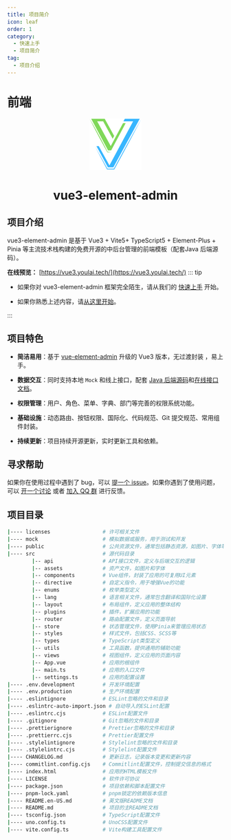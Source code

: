 ```yaml
---
title: 项目简介
icon: leaf
order: 1
category:
  - 快速上手
  - 项目简介
tag:
  - 项目介绍
---
```



# 前端

<div align="center">
  <img alt="vue3-element-admin Logo" width="120" height="120" src="/assets/image/v3-logo.png">
  <h1>vue3-element-admin</h1>
</div>


## 项目介绍

vue3-element-admin 是基于 Vue3 + Vite5+ TypeScript5 + Element-Plus + Pinia 等主流技术栈构建的免费开源的中后台管理的前端模板（配套Java 后端源码）。

**在线预览：** [https://vue3.youlai.tech/](https://vue3.youlai.tech/)
::: tip

- 如果你对 vue3-element-admin 框架完全陌生，请从我们的 [快速上手](../get-started/README.md) 开始。

- 如果你熟悉上述内容，请[从这里开始](./intro/intro.md)。

:::



## 项目特色

- **简洁易用**：基于 [vue-element-admin](https://gitee.com/panjiachen/vue-element-admin) 升级的 Vue3 版本，无过渡封装 ，易上手。

- **数据交互**：同时支持本地 `Mock` 和线上接口，配套 [Java 后端源码](https://gitee.com/youlaiorg/youlai-boot)和[在线接口文档](https://www.apifox.cn/apidoc/shared-195e783f-4d85-4235-a038-eec696de4ea5)。

- **权限管理**：用户、角色、菜单、字典、部门等完善的权限系统功能。

- **基础设施**：动态路由、按钮权限、国际化、代码规范、Git 提交规范、常用组件封装。

- **持续更新**：项目持续开源更新，实时更新工具和依赖。

## 寻求帮助

如果你在使用过程中遇到了 bug，可以 [提一个 issue](https://github.com/vuepress-theme-hope/vuepress-theme-hope/issues)。如果你遇到了使用问题，可以 [开一个讨论](https://github.com/orgs/vuepress-theme-hope/discussions) 或者 [加入 QQ 群](https://jq.qq.com/?_wv=1027&k=rATJyxGK)  进行反馈。


## 项目目录


```bash
|---- licenses                 # 许可相关文件
|---- mock                     # 模拟数据或服务，用于测试和开发
|---- public                   # 公共资源文件，通常包括静态资源，如图片、字体等
|---- src                      # 源代码目录
        |-- api                # API接口文件，定义与后端交互的逻辑
        |-- assets             # 资产文件，如图片和字体
        |-- components         # Vue组件，封装了应用的可复用UI元素
        |-- directive          # 自定义指令，用于增强Vue的功能
        |-- enums              # 枚举类型定义
        |-- lang               # 语言相关文件，通常包含翻译和国际化设置
        |-- layout             # 布局组件，定义应用的整体结构
        |-- plugins            # 插件，扩展应用的功能
        |-- router             # 路由配置文件，定义页面导航
        |-- store              # 状态管理文件，使用Pinia来管理应用状态
        |-- styles             # 样式文件，包括CSS、SCSS等
        |-- types              # TypeScript类型定义
        |-- utils              # 工具函数，提供通用的辅助功能
        |-- views              # 视图组件，定义应用的页面内容
        |-- App.vue            # 应用的根组件
        |-- main.ts            # 应用的入口文件
        |-- settings.ts        # 应用的配置设置
|---- .env.development         # 开发环境配置
|---- .env.production          # 生产环境配置
|---- .eslintignore            # ESLint忽略的文件和目录
|---- .eslintrc-auto-import.json # 自动导入的ESLint配置
|---- .eslintrc.cjs            # ESLint配置文件
|---- .gitignore               # Git忽略的文件和目录
|---- .prettierignore          # Prettier忽略的文件和目录
|---- .prettierrc.cjs          # Prettier配置文件
|---- .stylelintignore         # Stylelint忽略的文件和目录
|---- .stylelintrc.cjs         # Stylelint配置文件
|---- CHANGELOG.md             # 更新日志，记录版本变更和更新内容
|---- commitlint.config.cjs    # Commitlint配置文件，控制提交信息的格式
|---- index.html               # 应用的HTML模板文件
|---- LICENSE                  # 软件许可协议
|---- package.json             # 项目依赖和脚本配置文件
|---- pnpm-lock.yaml           # pnpm锁定的依赖版本信息
|---- README.en-US.md          # 英文版README文档
|---- README.md                # 项目的主README文档
|---- tsconfig.json            # TypeScript配置文件
|---- uno.config.ts            # UnoCSS配置文件
|---- vite.config.ts           # Vite构建工具配置文件

```
